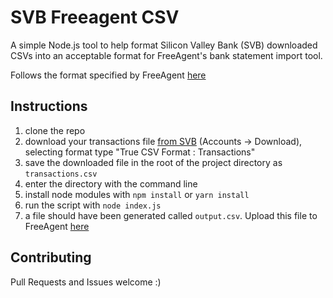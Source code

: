 # SVB Freeagent CSV

A simple Node.js tool to help format Silicon Valley Bank (SVB) downloaded CSVs into an acceptable format for FreeAgent's bank statement import tool.

Follows the format specified by FreeAgent [here](https://www.freeagent.com/support/kb/banking/which-bank-statement-downloads-does-freeagent-support/)

## Instructions

1. clone the repo
1. download your transactions file [from SVB](https://www.svbconnect.com/extendedWeb/acctreporting/download.do) (Accounts -> Download), selecting format type "True CSV Format : Transactions"
1. save the downloaded file in the root of the project directory as `transactions.csv`
1. enter the directory with the command line
1. install node modules with `npm install` or `yarn install`
1. run the script with `node index.js`
1. a file should have been generated called `output.csv`. Upload this file to FreeAgent [here](https://viberly.freeagent.com/bank_accounts/upload/new)

## Contributing

Pull Requests and Issues welcome :)

